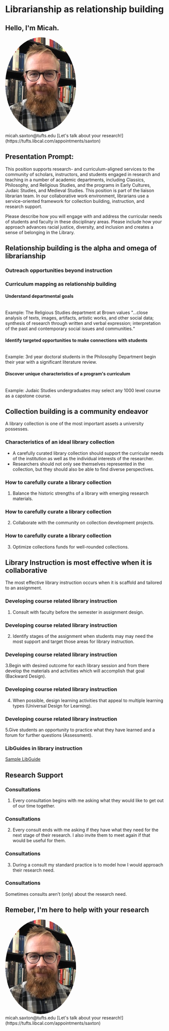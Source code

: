 # Librarianship as relationship building


## Hello, I'm Micah.
<img src="./images/saxton_profile.jpg" height=300 style="border-radius: 50%">
<br>
micah.saxton@tufts.edu
[Let's talk about your research!](https://tufts.libcal.com/appointments/saxton)


## Presentation Prompt:
This position supports research- and curriculum-aligned services to the community of
scholars, instructors, and students engaged in research and teaching in a number of
academic departments, including Classics, Philosophy, and Religious Studies, and the
programs in Early Cultures, Judaic Studies, and Medieval Studies. This position is part
of the liaison librarian team. In our collaborative work environment, librarians use a
service-oriented framework for collection building, instruction, and research support.

Please describe how you will engage with and address the curricular needs of students
and faculty in these disciplinary areas. Please include how your approach advances
racial justice, diversity, and inclusion and creates a sense of belonging in the Library.


## Relationship building is the alpha and omega of librarianship

### Outreach opportunities beyond instruction

### Curriculum mapping as relationship building

#### Understand departmental goals
<br>
Example: The Religious Studies department at Brown values "...close analysis of texts, images, artifacts, artistic works, and other social data; synthesis of research through written and verbal expression; interpretation of the past and contemporary social issues and communities.“

#### Identify targeted opportunities to make connections with students
<br>
Example: 3rd year doctoral students in the Philosophy Department begin their year with a significant literature review.

#### Discover unique characteristics of a program's curriculum
<br>
Example: Judaic Studies undergraduates may select any 1000 level course as a capstone course.


## Collection building is a community endeavor

A library collection is one of the most important assets a university possesses.

### Characteristics of an ideal library collection
- A carefully curated library collection should support the curricular needs of the institution as well as the individual interests of the researcher.
- Researchers should not only see themselves represented in the collection, but they should also be able to find diverse perspectives.

### How to carefully curate a library collection
1. Balance the historic strengths of a library with emerging research materials.

### How to carefully curate a library collection
2. Collaborate with the community on collection development projects.

### How to carefully curate a library collection
3. Optimize collections funds for well-rounded collections.


## Library Instruction is most effective when it is collaborative
The most effective library instruction occurs when it is scaffold and tailored to an assignment.

### Developing course related library instruction
1. Consult with faculty before the semester in assignment design.

### Developing course related library instruction
2. Identify stages of the assignment when students may may need the most support and target those areas for library instruction.

### Developing course related library instruction
3.Begin with desired outcome for each library session and from there develop the materials and activities which will accomplish that goal (Backward Design).

### Developing course related library instruction
4. When possible, design learning activities that appeal to multiple learning types (Universal Design for Learning).

### Developing course related library instruction
5.Give students an opportunity to practice what they have learned and a forum for further questions (Assessment). 

### LibGuides in library instruction
[Sample LibGuide](https://researchguides.library.tufts.edu/recipes-early-modern-europe/getting-started)


## Research Support

### Consultations
1. Every consultation begins with me asking what they would like to get out of our time together.

### Consultations
2. Every consult ends with me asking if they have what they need for the next stage of their research. I also invite them to meet again if that would be useful for them.

### Consultations
3. During a consult my standard practice is to model how I would approach their research need.

### Consultations
Sometimes consults aren’t (only) about the research need.


## Remeber, I'm here to help with your research
<img src="./images/saxton_profile.jpg" height=300 style="border-radius: 50%">
<br>
micah.saxton@tufts.edu
[Let's talk about your research!](https://tufts.libcal.com/appointments/saxton)